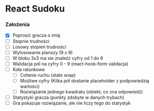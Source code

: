 # React Sudoku

### Założenia

- [x] Poprosić gracza o imię
- [ ] Stopnie trudności
- [ ] Losowy stopień trudności
- [ ] Wylosowanie planszy (9 x 9)
- [ ] W bloku 3x3 ma sie znaleźć cyfry od 1 do 9
- [ ] Walidacja pól na cyfry 0 - 9 (react-hook-form validacja)
- [ ] Koła ratunkowe
  - [ ] Cofanie ruchu (state snap)
  - [ ] Możliwe cyfry (Kilka pól dostanie placeholder z podpowiedzią wartości)
  - [ ] Rozwiązanie jednego kwadratu (obiekt, co zna odpowiedź)
- [ ] Statystyki gracza (punkty zdobyte w danych trybach)
- [ ] Gra pokazuje rozwiązanie, ale nie liczy tego do statystyk
